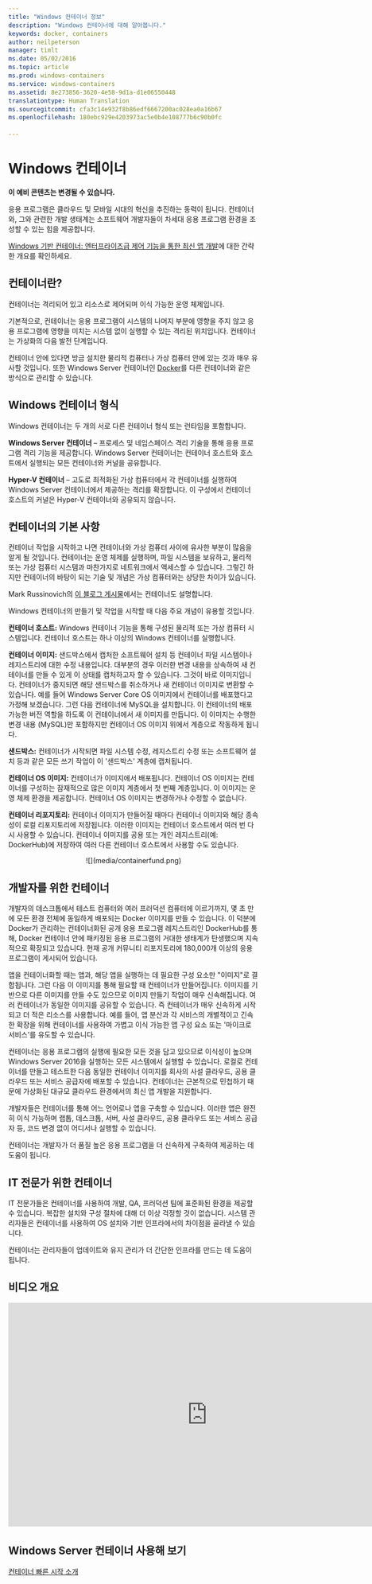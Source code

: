 ```yaml
---
title: "Windows 컨테이너 정보"
description: "Windows 컨테이너에 대해 알아봅니다."
keywords: docker, containers
author: neilpeterson
manager: timlt
ms.date: 05/02/2016
ms.topic: article
ms.prod: windows-containers
ms.service: windows-containers
ms.assetid: 8e273856-3620-4e58-9d1a-d1e06550448
translationtype: Human Translation
ms.sourcegitcommit: cfa3c14e932f8b86edf6667200ac028ea0a16b67
ms.openlocfilehash: 180ebc929e4203973ac5e0b4e108777b6c90b0fc

---
```


# Windows 컨테이너

**이 예비 콘텐츠는 변경될 수 있습니다.** 

응용 프로그램은 클라우드 및 모바일 시대의 혁신을 추진하는 동력이 됩니다. 컨테이너와, 그와 관련한 개발 생태계는 소프트웨어 개발자들이 차세대 응용 프로그램 환경을 조성할 수 있는 힘을 제공합니다.

[Windows 기반 컨테이너: 엔터프라이즈급 제어 기능을 통한 최신 앱 개발](https://youtu.be/Ryx3o0rD5lY)에 대한 간략한 개요를 확인하세요.

## 컨테이너란?

컨테이너는 격리되어 있고 리소스로 제어되며 이식 가능한 운영 체제입니다.

기본적으로, 컨테이너는 응용 프로그램이 시스템의 나머지 부분에 영향을 주지 않고 응용 프로그램에 영향을 미치는 시스템 없이 실행할 수 있는 격리된 위치입니다. 컨테이너는 가상화의 다음 발전 단계입니다.

컨테이너 안에 있다면 방금 설치한 물리적 컴퓨터나 가상 컴퓨터 안에 있는 것과 매우 유사할 것입니다. 또한 Windows Server 컨테이너인 [Docker](https://www.docker.com/)를 다른 컨테이너와 같은 방식으로 관리할 수 있습니다.

## Windows 컨테이너 형식

Windows 컨테이너는 두 개의 서로 다른 컨테이너 형식 또는 런타임을 포함합니다.

**Windows Server 컨테이너** – 프로세스 및 네임스페이스 격리 기술을 통해 응용 프로그램 격리 기능을 제공합니다. Windows Server 컨테이너는 컨테이너 호스트와 호스트에서 실행되는 모든 컨테이너와 커널을 공유합니다.

**Hyper-V 컨테이너** – 고도로 최적화된 가상 컴퓨터에서 각 컨테이너를 실행하여 Windows Server 컨테이너에서 제공하는 격리를 확장합니다. 이 구성에서 컨테이너 호스트의 커널은 Hyper-V 컨테이너와 공유되지 않습니다.


## 컨테이너의 기본 사항

컨테이너 작업을 시작하고 나면 컨테이너와 가상 컴퓨터 사이에 유사한 부분이 많음을 알게 될 것입니다. 컨테이너는 운영 체제를 실행하며, 파일 시스템을 보유하고, 물리적 또는 가상 컴퓨터 시스템과 마찬가지로 네트워크에서 액세스할 수 있습니다. 그렇긴 하지만 컨테이너의 바탕이 되는 기술 및 개념은 가상 컴퓨터와는 상당한 차이가 있습니다.  

Mark Russinovich의 [이 블로그 게시물](http://azure.microsoft.com/blog/2015/08/17/containers-docker-windows-and-trends/)에서는 컨테이너도 설명합니다.

Windows 컨테이너의 만들기 및 작업을 시작할 때 다음 주요 개념이 유용할 것입니다.  

**컨테이너 호스트:** Windows 컨테이너 기능을 통해 구성된 물리적 또는 가상 컴퓨터 시스템입니다. 컨테이너 호스트는 하나 이상의 Windows 컨테이너를 실행합니다.

**컨테이너 이미지:** 샌드박스에서 캡처한 소프트웨어 설치 등 컨테이너 파일 시스템이나 레지스트리에 대한 수정 내용입니다.  대부분의 경우 이러한 변경 내용을 상속하여 새 컨테이너를 만들 수 있게 이 상태를 캡처하고자 할 수 있습니다. 그것이 바로 이미지입니다. 컨테이너가 중지되면 해당 샌드박스를 취소하거나 새 컨테이너 이미지로 변환할 수 있습니다. 예를 들어 Windows Server Core OS 이미지에서 컨테이너를 배포했다고 가정해 보겠습니다. 그런 다음 컨테이너에 MySQL을 설치합니다. 이 컨테이너의 배포 가능한 버전 역할을 하도록 이 컨테이너에서 새 이미지를 만듭니다. 이 이미지는 수행한 변경 내용 (MySQL)만 포함하지만 컨테이너 OS 이미지 위에서 계층으로 작동하게 됩니다.

**샌드박스:** 컨테이너가 시작되면 파일 시스템 수정, 레지스트리 수정 또는 소프트웨어 설치 등과 같은 모든 쓰기 작업이 이 '샌드박스' 계층에 캡처됩니다.  
 
**컨테이너 OS 이미지:** 컨테이너가 이미지에서 배포됩니다. 컨테이너 OS 이미지는 컨테이너를 구성하는 잠재적으로 많은 이미지 계층에서 첫 번째 계층입니다. 이 이미지는 운영 체제 환경을 제공합니다. 컨테이너 OS 이미지는 변경하거나 수정할 수 없습니다.

**컨테이너 리포지토리:** 컨테이너 이미지가 만들어질 때마다 컨테이너 이미지와 해당 종속성이 로컬 리포지토리에 저장됩니다. 이러한 이미지는 컨테이너 호스트에서 여러 번 다시 사용할 수 있습니다. 컨테이너 이미지를 공용 또는 개인 레지스트리(예: DockerHub)에 저장하여 여러 다른 컨테이너 호스트에서 사용할 수도 있습니다. 

<center>![](media/containerfund.png)</center>

## 개발자를 위한 컨테이너

개발자의 데스크톱에서 테스트 컴퓨터와 여러 프러덕션 컴퓨터에 이르기까지, 몇 초 만에 모든 환경 전체에 동일하게 배포되는 Docker 이미지를 만들 수 있습니다.  이 덕분에 Docker가 관리하는 컨테이너화된 공개 응용 프로그램 레지스트리인 DockerHub를 통해, Docker 컨테이너 안에 패키징된 응용 프로그램의 거대한 생태계가 탄생했으며 지속적으로 확장되고 있습니다. 현재 공개 커뮤니티 리포지토리에 180,000개 이상의 응용 프로그램이 게시되어 있습니다.  

앱을 컨테이너화할 때는 앱과, 해당 앱을 실행하는 데 필요한 구성 요소만 "이미지"로 결합됩니다. 그런 다음 이 이미지를 통해 필요할 때 컨테이너가 만들어집니다. 이미지를 기반으로 다른 이미지를 만들 수도 있으므로 이미지 만들기 작업이 매우 신속해집니다.  여러 컨테이너가 동일한 이미지를 공유할 수 있습니다. 즉 컨테이너가 매우 신속하게 시작되고 더 적은 리소스를 사용합니다. 예를 들어, 앱 분산과 각 서비스의 개별적이고 긴속한 확장을 위해 컨테이너를 사용하여 가볍고 이식 가능한 앱 구성 요소 또는 '마이크로 서비스'를 유도할 수 있습니다. 

컨테이너는 응용 프로그램의 실행에 필요한 모든 것을 담고 있으므로 이식성이 높으며 Windows Server 2016을 실행하는 모든 시스템에서 실행할 수 있습니다. 로컬로 컨테이너를 만들고 테스트한 다음 동일한 컨테이너 이미지를 회사의 사설 클라우드, 공용 클라우드 또는 서비스 공급자에 배포할 수 있습니다. 컨테이너는 근본적으로 민첩하기 때문에 가상화된 대규모 클라우드 환경에서의 최신 앱 개발을 지원합니다.

개발자들은 컨테이너를 통해 어느 언어로나 앱을 구축할 수 있습니다. 이러한 앱은 완전히 이식 가능하며 랩톱, 데스크톱, 서버, 사설 클라우드, 공용 클라우드 또는 서비스 공급자 등, 코드 변경 없이 어디서나 실행할 수 있습니다.  

컨테이너는 개발자가 더 품질 높은 응용 프로그램을 더 신속하게 구축하여 제공하는 데 도움이 됩니다.

## IT 전문가 위한 컨테이너 ##

IT 전문가들은 컨테이너를 사용하여 개발, QA, 프러덕션 팀에 표준화된 환경을 제공할 수 있습니다. 복잡한 설치와 구성 절차에 대해 더 이상 걱정할 것이 없습니다. 시스템 관리자들은 컨테이너를 사용하여 OS 설치와 기반 인프라에서의 차이점을 골라낼 수 있습니다.

컨테이너는 관리자들이 업데이트와 유지 관리가 더 간단한 인프라를 만드는 데 도움이 됩니다.

## 비디오 개요

<iframe 
src="https://channel9.msdn.com/Blogs/containers/Containers-101-with-Microsoft-and-Docker/player" width="800" height="450" allowFullScreen="true" frameBorder="0" scrolling="no"></iframe>


## Windows Server 컨테이너 사용해 보기

[컨테이너 빠른 시작 소개](../quick_start/quick_start.md)




<!--HONumber=Jun16_HO4-->


